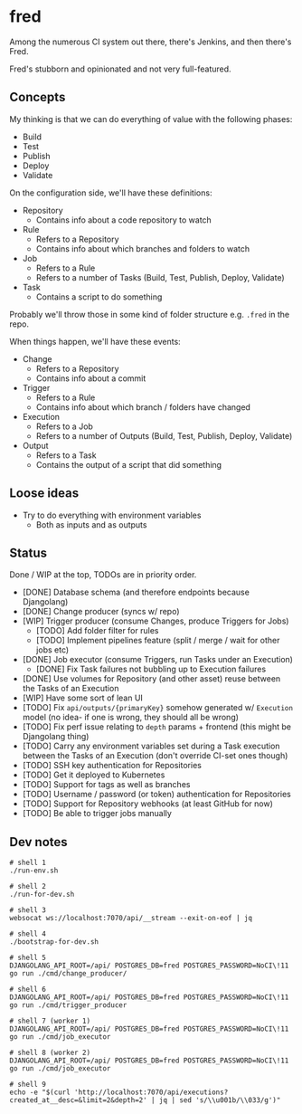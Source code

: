 # fred

Among the numerous CI system out there, there's Jenkins, and then there's Fred.

Fred's stubborn and opinionated and not very full-featured.

## Concepts

My thinking is that we can do everything of value with the following phases:

- Build
- Test
- Publish
- Deploy
- Validate

On the configuration side, we'll have these definitions:

- Repository
  - Contains info about a code repository to watch
- Rule
  - Refers to a Repository
  - Contains info about which branches and folders to watch
- Job
  - Refers to a Rule
  - Refers to a number of Tasks (Build, Test, Publish, Deploy, Validate)
- Task
  - Contains a script to do something

Probably we'll throw those in some kind of folder structure e.g. `.fred` in the repo.

When things happen, we'll have these events:

- Change
  - Refers to a Repository
  - Contains info about a commit
- Trigger
  - Refers to a Rule
  - Contains info about which branch / folders have changed
- Execution
  - Refers to a Job
  - Refers to a number of Outputs (Build, Test, Publish, Deploy, Validate)
- Output
  - Refers to a Task
  - Contains the output of a script that did something

## Loose ideas

- Try to do everything with environment variables
  - Both as inputs and as outputs

## Status

Done / WIP at the top, TODOs are in priority order.

- [DONE] Database schema (and therefore endpoints because Djangolang)
- [DONE] Change producer (syncs w/ repo)
- [WIP] Trigger producer (consume Changes, produce Triggers for Jobs)
  - [TODO] Add folder filter for rules
  - [TODO] Implement pipelines feature (split / merge / wait for other jobs etc)
- [DONE] Job executor (consume Triggers, run Tasks under an Execution)
  - [DONE] Fix Task failures not bubbling up to Execution failures
- [DONE] Use volumes for Repository (and other asset) reuse between the Tasks of an Execution
- [WIP] Have some sort of lean UI
- [TODO] Fix `api/outputs/{primaryKey}` somehow generated w/ `Execution` model (no idea- if one is wrong, they should all be wrong)
- [TODO] Fix perf issue relating to `depth` params + frontend (this might be Djangolang thing)
- [TODO] Carry any environment variables set during a Task execution between the Tasks of an Execution (don't override CI-set ones though)
- [TODO] SSH key authentication for Repositories
- [TODO] Get it deployed to Kubernetes
- [TODO] Support for tags as well as branches
- [TODO] Username / password (or token) authentication for Repositories
- [TODO] Support for Repository webhooks (at least GitHub for now)
- [TODO] Be able to trigger jobs manually

## Dev notes

```shell
# shell 1
./run-env.sh

# shell 2
./run-for-dev.sh

# shell 3
websocat ws://localhost:7070/api/__stream --exit-on-eof | jq

# shell 4
./bootstrap-for-dev.sh

# shell 5
DJANGOLANG_API_ROOT=/api/ POSTGRES_DB=fred POSTGRES_PASSWORD=NoCI\!11 go run ./cmd/change_producer/

# shell 6
DJANGOLANG_API_ROOT=/api/ POSTGRES_DB=fred POSTGRES_PASSWORD=NoCI\!11 go run ./cmd/trigger_producer

# shell 7 (worker 1)
DJANGOLANG_API_ROOT=/api/ POSTGRES_DB=fred POSTGRES_PASSWORD=NoCI\!11 go run ./cmd/job_executor

# shell 8 (worker 2)
DJANGOLANG_API_ROOT=/api/ POSTGRES_DB=fred POSTGRES_PASSWORD=NoCI\!11 go run ./cmd/job_executor

# shell 9
echo -e "$(curl 'http://localhost:7070/api/executions?created_at__desc=&limit=2&depth=2' | jq | sed 's/\\u001b/\\033/g')"
```
